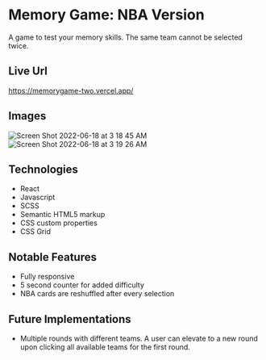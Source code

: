 # Memory Game: NBA Version
A game to test your memory skills. The same team cannot be selected twice.

## Live Url
https://memorygame-two.vercel.app/

## Images
![Screen Shot 2022-06-18 at 3 18 45 AM](https://user-images.githubusercontent.com/72288176/174433484-3c305059-a7a2-4ac1-8fa6-2a3ac1e41a0f.png)
![Screen Shot 2022-06-18 at 3 19 26 AM](https://user-images.githubusercontent.com/72288176/174433489-25420334-26e5-432d-ba7e-b9d3eaaa178d.png)

## Technologies
* React
* Javascript
* SCSS
* Semantic HTML5 markup
* CSS custom properties
* CSS Grid

## Notable Features
* Fully responsive
* 5 second counter for added difficulty
* NBA cards are reshuffled after every selection

## Future Implementations
* Multiple rounds with different teams. A user can elevate to a new round upon clicking all available teams for the first round.

